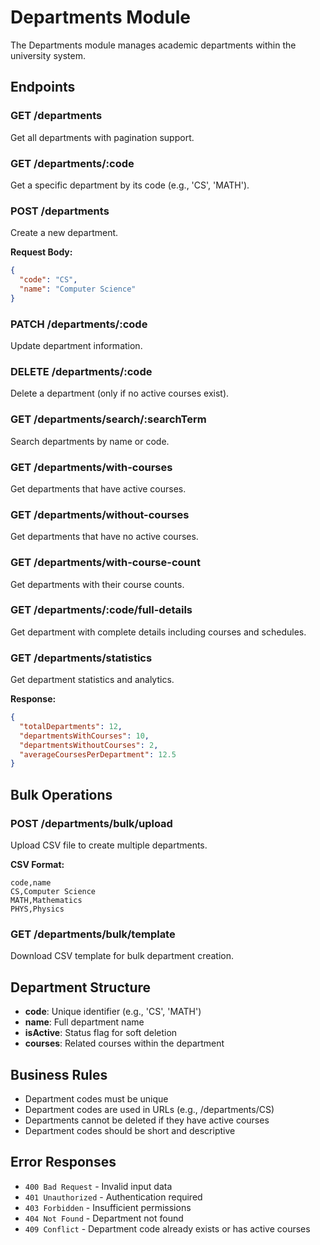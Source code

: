 # Departments Module

The Departments module manages academic departments within the university system.

## Endpoints

### GET /departments
Get all departments with pagination support.

### GET /departments/:code
Get a specific department by its code (e.g., 'CS', 'MATH').

### POST /departments
Create a new department.

**Request Body:**
```json
{
  "code": "CS",
  "name": "Computer Science"
}
```

### PATCH /departments/:code
Update department information.

### DELETE /departments/:code
Delete a department (only if no active courses exist).

### GET /departments/search/:searchTerm
Search departments by name or code.

### GET /departments/with-courses
Get departments that have active courses.

### GET /departments/without-courses
Get departments that have no active courses.

### GET /departments/with-course-count
Get departments with their course counts.

### GET /departments/:code/full-details
Get department with complete details including courses and schedules.

### GET /departments/statistics
Get department statistics and analytics.

**Response:**
```json
{
  "totalDepartments": 12,
  "departmentsWithCourses": 10,
  "departmentsWithoutCourses": 2,
  "averageCoursesPerDepartment": 12.5
}
```

## Bulk Operations

### POST /departments/bulk/upload
Upload CSV file to create multiple departments.

**CSV Format:**
```csv
code,name
CS,Computer Science
MATH,Mathematics
PHYS,Physics
```

### GET /departments/bulk/template
Download CSV template for bulk department creation.

## Department Structure

- **code**: Unique identifier (e.g., 'CS', 'MATH')
- **name**: Full department name
- **isActive**: Status flag for soft deletion
- **courses**: Related courses within the department

## Business Rules

- Department codes must be unique
- Department codes are used in URLs (e.g., /departments/CS)
- Departments cannot be deleted if they have active courses
- Department codes should be short and descriptive

## Error Responses

- `400 Bad Request` - Invalid input data
- `401 Unauthorized` - Authentication required
- `403 Forbidden` - Insufficient permissions
- `404 Not Found` - Department not found
- `409 Conflict` - Department code already exists or has active courses
